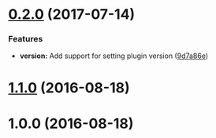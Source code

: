 <a name="0.2.0"></a>
# [0.2.0](https://github.com/hypery2k/cordova-plugin-xml/compare/v1.1.0...v0.2.0) (2017-07-14)


### Features

* **version:** Add support for setting plugin version ([9d7a86e](https://github.com/hypery2k/cordova-plugin-xml/commit/9d7a86e))



<a name="1.1.0"></a>
# [1.1.0](https://github.com/hypery2k/cordova-plugin-xml/compare/v1.0.0...v1.1.0) (2016-08-18)



<a name="1.0.0"></a>
# 1.0.0 (2016-08-18)



